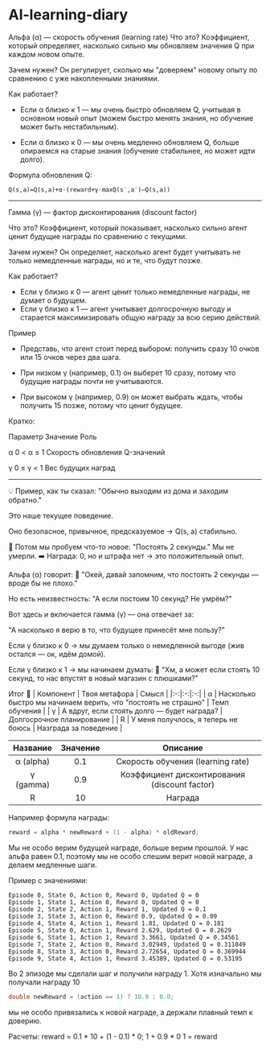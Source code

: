 # AI-learning-diary
Альфа (α) — скорость обучения (learning rate)
Что это? Коэффициент, который определяет, насколько сильно мы обновляем значения Q при каждом новом опыте.

Зачем нужен? Он регулирует, сколько мы "доверяем" новому опыту по сравнению с уже накопленными знаниями.

Как работает?

 - Если α близко к 1 — мы очень быстро обновляем Q, учитывая в основном новый опыт (можем быстро менять знания, но обучение может быть нестабильным).

 - Если α близко к 0 — мы очень медленно обновляем Q, больше опираемся на старые знания (обучение стабильнее, но может идти долго).

Формула обновления Q:
``` vbnet
Q(s,a)=Q(s,a)+α⋅(reward+γ⋅maxQ(s′,a′)−Q(s,a))
```

---

Гамма (γ) — фактор дисконтирования (discount factor)

Что это? Коэффициент, который показывает, насколько сильно агент ценит будущие награды по сравнению с текущими.

Зачем нужен? Он определяет, насколько агент будет учитывать не только немедленные награды, но и те, что будут позже.

Как работает?
 - Если γ близко к 0 — агент ценит только немедленные награды, не думает о будущем.
 - Если γ близко к 1 — агент учитывает долгосрочную выгоду и старается максимизировать общую награду за всю серию действий.

Пример

- Представь, что агент стоит перед выбором: получить сразу 10 очков или 15 очков через два шага.

- При низком γ (например, 0.1) он выберет 10 сразу, потому что будущие награды почти не учитываются.

- При высоком γ (например, 0.9) он может выбрать ждать, чтобы получить 15 позже, потому что ценит будущее.

Кратко:

Параметр	Значение	Роль

α	0 < α ≤ 1	Скорость обновления Q-значений

γ	0 ≤ γ < 1	Вес будущих наград

---

💡 Пример, как ты сказал:
"Обычно выходим из дома и заходим обратно."

Это наше текущее поведение.

Оно безопасное, привычное, предсказуемое → Q(s, a) стабильно.

🤔 Потом мы пробуем что-то новое:
"Постоять 2 секунды."
Мы не умерли.
➡️ Награда: 0, но и штрафа нет → это положительный опыт.

Альфа (α) говорит:
🔸 "Окей, давай запомним, что постоять 2 секунды — вроде бы не плохо."

Но есть неизвестность:
"А если постоим 10 секунд? Не умрём?"

Вот здесь и включается гамма (γ) — она отвечает за:

"А насколько я верю в то, что будущее принесёт мне пользу?"

Если γ близко к 0 → мы думаем только о немедленной выгоде (жив остался — ок, идём домой).

Если γ близко к 1 → мы начинаем думать:
💭 "Хм, а может если стоять 10 секунд, то нас впустят в новый магазин с плюшками?"

Итог 🧾
| Компонент |	Твоя метафора |	Смысл |
|:-:|:-:|:-:|
| α         |	Насколько быстро мы начинаем верить, что "постоять не страшно" |	Темп обучения |
| γ |	А вдруг, если стоять долго — будет награда? |	Долгосрочное планирование |
| R | У меня получлось, я теперь не боюсь | Назграда за поведение |

| Название | Значение | Описание                      |
|:-:|:-:|:-:|
| α (alpha) | 0.1      | Скорость обучения (learning rate) |
| γ (gamma) | 0.9      | Коэффициент дисконтирования (discount factor) |
| R        | 10       | Награда                        |


Например формула награды:
```cpp
reward = alpha * newReward + (1 - alpha) * oldReward;
```
Мы не особо верим будущей награде, больше верим прошлой. У нас альфа равен 0.1, поэтому мы не особо спешим верит новой награде, а делаем медленные шаги.

Пример с значениями:
```vbnet
Episode 0, State 0, Action 0, Reward 0, Updated Q = 0
Episode 1, State 1, Action 0, Reward 0, Updated Q = 0
Episode 2, State 2, Action 1, Reward 1, Updated Q = 0.1
Episode 3, State 3, Action 0, Reward 0.9, Updated Q = 0.09
Episode 4, State 4, Action 1, Reward 1.81, Updated Q = 0.181
Episode 5, State 0, Action 1, Reward 2.629, Updated Q = 0.2629
Episode 6, State 1, Action 1, Reward 3.3661, Updated Q = 0.34561
Episode 7, State 2, Action 0, Reward 3.02949, Updated Q = 0.311049
Episode 8, State 3, Action 0, Reward 2.72654, Updated Q = 0.369944
Episode 9, State 4, Action 1, Reward 3.45389, Updated Q = 0.53195
```
Во 2 эпизоде мы сделали шаг и получили награду 1. Хотя изначально мы получали награду 10
``` cpp
double newReward = (action == 1) ? 10.0 : 0.0;
```
мы не особо привязались к новой награде, а держали плавный темп к доверию.

Расчеты:
reward = 0.1 * 10 + (1 - 0.1) * 0;
         1 + 0.9 * 0
         1 = reward

